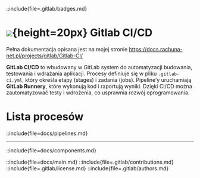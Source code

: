 ::include{file=.gitlab/badges.md}
# ![](https://gitlab.com/pl.rachuna-net/infrastructure/terraform/modules/gitlab-project/-/raw/main/images/gitlab.png){height=20px} Gitlab CI/CD

Pełna dokumentacja opisana jest na mojej stronie https://docs.rachuna-net.pl/projects/gitlab/Gitlab-CI/

**GitLab CI/CD** to wbudowany w GitLab system do automatyzacji budowania, testowania i wdrażania aplikacji. Procesy definiuje się w pliku `.gitlab-ci.yml`, który określa etapy (stages) i zadania (jobs). Pipeline’y uruchamiają **GitLab Runnery**, które wykonują kod i raportują wyniki. Dzięki CI/CD można zautomatyzować testy i wdrożenia, co usprawnia rozwój oprogramowania.

# Lista procesów
::include{file=docs/pipelines.md}

---
::include{file=docs/components.md}

::include{file=docs/main.md}
::include{file=.gitlab/contributions.md}
::include{file=.gitlab/license.md}
::include{file=.gitlab/authors.md}
